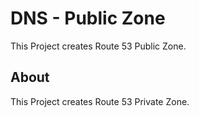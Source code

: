 # DNS - Public Zone

This Project creates Route 53 Public Zone.


## About

This Project creates Route 53 Private Zone.